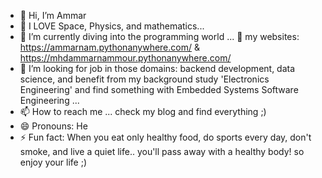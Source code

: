 - 👋 Hi, I’m Ammar
- 👀 I LOVE Space, Physics, and mathematics...
- 🌱 I’m currently diving into the programming world ... 👀 my websites: https://ammarnam.pythonanywhere.com/  &  https://mhdammarnammour.pythonanywhere.com/
- 💞️ I’m looking for job in those domains: backend development, data science, and benefit from my background study 'Electronics Engineering' and find something with Embedded Systems Software Engineering ...
- 📫 How to reach me ... check my blog and find everything ;)
- 😄 Pronouns: He
- ⚡ Fun fact: When you eat only healthy food, do sports every day, don't smoke, and live a quiet life.. you'll pass away with a healthy body! so enjoy your life ;)

<!---
Ammar6nam/Ammar6nam is a ✨ special ✨ repository because its `README.md` (this file) appears on your GitHub profile.
You can click the Preview link to take a look at your changes.
--->
